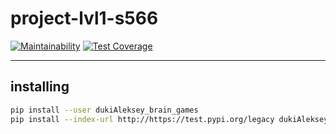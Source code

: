 # project-lvl1-s566

[![Maintainability](https://api.codeclimate.com/v1/badges/fa5eed2e0ded22bd5ae3/maintainability)](https://codeclimate.com/github/dukiAleksey/project-lvl1-s566/maintainability)
[![Test Coverage](https://api.codeclimate.com/v1/badges/fa5eed2e0ded22bd5ae3/test_coverage)](https://codeclimate.com/github/dukiAleksey/project-lvl1-s566/test_coverage)

---

## installing

```bash
pip install --user dukiAleksey_brain_games
pip install --index-url http://https://test.pypi.org/legacy dukiAleksey_brain_games
```

